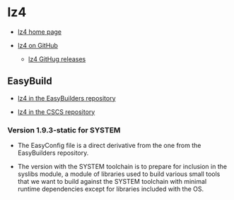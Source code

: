# lz4

  * [lz4 home page](https://lz4.github.io/lz4/)

  * [lz4 on GitHub](https://github.com/lz4/lz4)

      * [lz4 GitHug releases](https://github.com/lz4/lz4/releases)


## EasyBuild

  * [lz4 in the EasyBuilders repository](https://github.com/easybuilders/easybuild-easyconfigs/tree/main/easybuild/easyconfigs/l/lz4)

  * [lz4 in the CSCS repository](https://github.com/eth-cscs/production/tree/master/easybuild/easyconfigs/l/lz4)


### Version 1.9.3-static for SYSTEM

  * The EasyConfig file is a direct derivative from the one from the EasyBuilders repository.

  * The version with the SYSTEM toolchain is to prepare for inclusion in the syslibs
    module, a module of libraries used to build various small tools that we want to build
    against the SYSTEM toolchain with minimal runtime dependencies except for libraries
    included with the OS.
